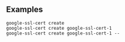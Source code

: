 ## Examples

    google-ssl-cert create
    google-ssl-cert create google-ssl-cert-1
    google-ssl-cert create google-ssl-cert-1 --
